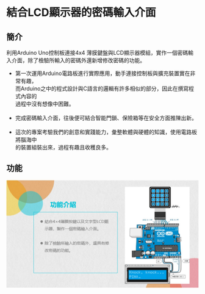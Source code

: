 結合LCD顯示器的密碼輸入介面
====

簡介
----

利用Arduino Uno控制板連接4x4 薄膜鍵盤與LCD顯示器模組，實作一個密碼輸入介面，除了檢驗所輸入的密碼外還新增修改密碼的功能。

* 第一次運用Arduino電路板進行實際應用，動手連接控制板與擴充裝置實在非常有趣，<br>而Arduino之中的程式設計與C語言的邏輯有許多相似的部分，因此在撰寫程式內容的<br>過程中沒有想像中困難。<br><br>
* 完成密碼輸入介面，往後便可結合智能門鎖、保險箱等在安全方面推陳出新。<br><br>
* 這次的專案考驗我們的創意和實踐能力，彙整軟體與硬體的知識，使用電路板將腦海中<br>的裝置組裝出來，過程有趣且收穫良多。 


功能
----
![](https://github.com/yiruchen1997/lcd_password/blob/master/lcd_password.JPG)

